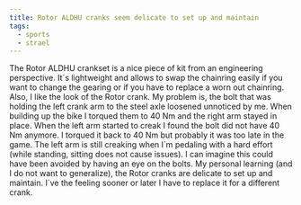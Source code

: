 ```yaml
---
title: Rotor ALDHU cranks seem delicate to set up and maintain
tags:
  - sports
  - strael
---
```

The Rotor ALDHU crankset is a nice piece of kit from an engineering perspective. It´s lightweight and allows to swap the chainring easily if you want to change the gearing or if you have to replace a worn out chainring. Also, I like the look of the Rotor crank. My problem is, the bolt that was holding the left crank arm to the steel axle loosened unnoticed by me. When building up the bike I torqued them to 40 Nm and the right arm stayed in place. When the left arm started to creak I found the bolt did not have 40 Nm anymore. I torqued it back to 40 Nm but probably it was too late in the game. The left arm is still creaking when I´m pedaling with a hard effort (while standing, sitting does not cause issues). I can imagine this could have been avoided by having an eye on the bolts. My personal learning (and I do not want to generalize), the Rotor cranks are delicate to set up and maintain. I´ve the feeling sooner or later I have to replace it for a different crank.
